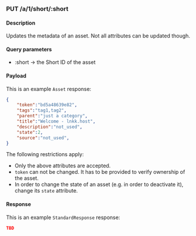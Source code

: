 ### PUT /a/1/short/:short

#### Description

Updates the metadata of an asset. Not all attributes can be updated though.

#### Query parameters

* :short -> the Short ID of the asset

#### Payload

This is an example `Asset` response:

```json
{
    "token":"bd5a48639e82",
    "tags":"tag1,tag2",
    "parent":"just a category",
    "title":"Welcome - lnkk.host",
    "description":"not_used",
    "state":2,
    "source":"not_used",
}
```

The following restrictions apply:

* Only the above attributes are accepted.
* `token` can not be changed. It has to be provided to verify ownership of the asset.
* In order to change the state of an asset (e.g. in order to deactivate it), change its `state` attribute.

#### Response

This is an example `StandardResponse` response:

```json
TBD
```
